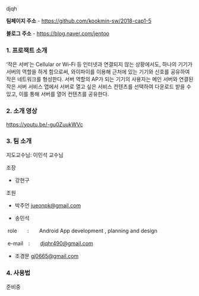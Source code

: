 djqh

**팀페이지 주소** -
https://github.com/kookmin-sw/2018-cap1-5

**블로그 주소** -
https://blog.naver.com/jentoo

### 1. 프로잭트 소개

‘작은 서버’는 Cellular or Wi-Fi 등 인터넷과 연결되지 않는 상황에서도, 하나의 기기가 서버의 역할을 하게 함으로써, 와이파이를 이용해 근처에 있는 기기와 신호를 공유하여 작은 네트워크를 형성한다.
서버 역할의 AP가 되는 기기의 사용자는 메인 서버와 연결된 작은 서버 서비스 앱에서 서버로 열고 싶은 서비스 컨텐츠를 선택하여 다운로드 받을 수 있고, 이를 통해 서버를 열어 컨텐츠를 공유한다.

### 2. 소개 영상
https://youtu.be/-gu0ZuukWVc

### 3. 팀 소개

지도교수님: 이민석 교수님

조장

- 강현구

조원

- 박주언
jueonpk@gmail.com

- 송민석

  role　　:　　Android App development , planning and design

  e-mail　:　　djqhr490@gmail.com

- 조경문
gj0665@gmail.com

### 4. 사용법

 준비중

